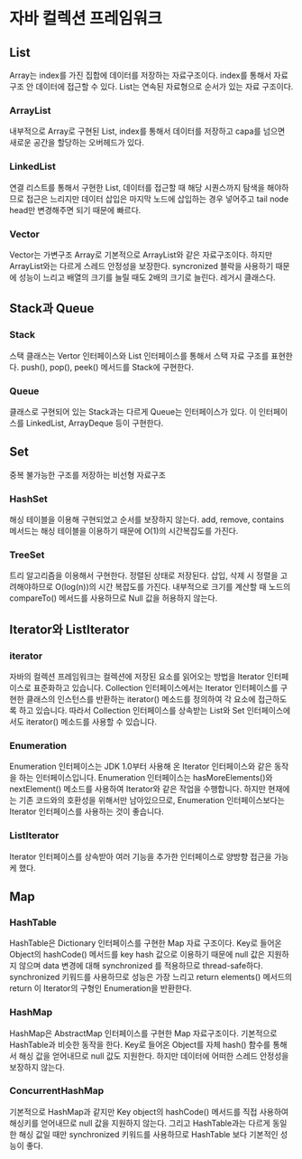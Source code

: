자바 컬렉션 프레임워크
=================================


## List 
Array는 index를 가진 집합에 데이터를 저장하는 자료구조이다. index를 통해서 자료 구조 안 데이터에 접근할 수 있다. 
List는 연속된 자료형으로 순서가 있는 자료 구조이다. 

### ArrayList
내부적으로 Array로 구현된 List, index를 통해서 데이터를 저장하고 capa를 넘으면 새로운 공간을 할당하는 오버헤드가 있다.

### LinkedList
연결 리스트를 통해서 구현한 List, 데이터를 접근할 때 해당 시퀀스까지 탐색을 해야하므로 접근은 느리지만 데이터 삽입은 마지막 노드에 삽입하는 경우 넣어주고 tail node head만 변경해주면 되기 때문에 빠르다.

### Vector
Vector는 가변구조 Array로 기본적으로 ArrayList와 같은 자료구조이다. 하지만 ArrayList와는 다르게 스레드 안정성을 보장한다. syncronized 블락을 사용하기 때문에 성능이 느리고 배열의 크기를 늘릴 때도 2배의 크기로 늘린다. 레거시 클래스다.

## Stack과 Queue

### Stack 
스택 클래스는 Vertor 인터페이스와 List 인터페이스를 통해서 스택 자료 구조를 표현한다. push(), pop(), peek() 메서드를 Stack에 구현한다. 
### Queue
클래스로 구현되어 있는 Stack과는 다르게 Queue는 인터페이스가 있다. 이 인터페이스를 LinkedList, ArrayDeque 등이 구현한다.

## Set
중복 불가능한 구조를 저장하는 비선형 자료구조

### HashSet
해싱 테이블을 이용해 구현되었고 순서를 보장하지 않는다. add, remove, contains 메서드는 해싱 테이블을 이용하기 때문에 O(1)의 시간복잡도를 가진다.

### TreeSet
트리 알고리즘을 이용해서 구현한다. 정렬된 상태로 저장된다. 삽입, 삭제 시 정렬을 고려해야하므로 O(log(n))의 시간 복잡도를 가진다. 내부적으로 크기를 계산할 때 노드의 compareTo() 메서드를 사용하므로 Null 값을 허용하지 않는다. 

## Iterator와 ListIterator

### iterator
자바의 컬렉션 프레임워크는 컬렉션에 저장된 요소를 읽어오는 방법을 Iterator 인터페이스로 표준화하고 있습니다.
Collection 인터페이스에서는 Iterator 인터페이스를 구현한 클래스의 인스턴스를 반환하는 iterator() 메소드를 정의하여 각 요소에 접근하도록 하고 있습니다.
따라서 Collection 인터페이스를 상속받는 List와 Set 인터페이스에서도 iterator() 메소드를 사용할 수 있습니다.
 

### Enumeration
Enumeration 인터페이스는 JDK 1.0부터 사용해 온 Iterator 인터페이스와 같은 동작을 하는 인터페이스입니다.
Enumeration 인터페이스는 hasMoreElements()와 nextElement() 메소드를 사용하여 Iterator와 같은 작업을 수행합니다.
하지만 현재에는 기존 코드와의 호환성을 위해서만 남아있으므로, Enumeration 인터페이스보다는 Iterator 인터페이스를 사용하는 것이 좋습니다.

### ListIterator 
Iterator 인터페이스를 상속받아 여러 기능을 추가한 인터페이스로 양방향 접근을 가능케 했다. 


## Map

### HashTable
HashTable은 Dictionary 인터페이스를 구현한 Map 자료 구조이다.
Key로 들어온 Object의 hashCode() 메서드를 key hash 값으로 이용하기 때문에 null 값은 지원하지 않으며 
data 변경에 대해 synchronized 를 적용하므로 thread-safe하다.
synchronized 키워드를 사용하므로 성능은 가장 느리고 return elements() 메서드의 return 이 Iterator의 구형인 Enumeration을 반환한다.

### HashMap
HashMap은 AbstractMap 인터페이스를 구현한 Map 자료구조이다.
기본적으로 HashTable과 비슷한 동작을 한다.
Key로 들어온 Object를 자체 hash() 함수를 통해서 해싱 값을 얻어내므로 null 값도 지원한다.
하지만 데이터에 어떠한 스레드 안정성을 보장하지 않는다. 

### ConcurrentHashMap
기본적으로 HashMap과 같지만 Key object의 hashCode() 메서드를 직접 사용하여 해싱키를 얻어내므로 null 값을 지원하지 않는다.
그리고 HashTable과는 다르게 동일한 해싱 값일 때만 synchronized 키워드를 사용하므로 HashTable 보다 기본적인 성능이 좋다.
